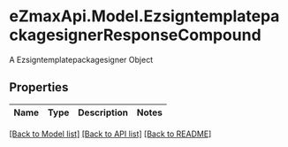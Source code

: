 # eZmaxApi.Model.EzsigntemplatepackagesignerResponseCompound
A Ezsigntemplatepackagesigner Object

## Properties

Name | Type | Description | Notes
------------ | ------------- | ------------- | -------------

[[Back to Model list]](../README.md#documentation-for-models) [[Back to API list]](../README.md#documentation-for-api-endpoints) [[Back to README]](../README.md)

